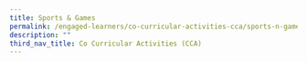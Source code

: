 ```yaml
---
title: Sports & Games
permalink: /engaged-learners/co-curricular-activities-cca/sports-n-games/basketball/
description: ""
third_nav_title: Co Curricular Activities (CCA)
---
```





